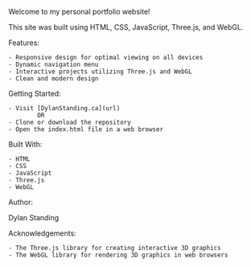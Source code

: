 
Welcome to my personal portfolio website! 

This site was built using HTML, CSS, JavaScript, Three.js, and WebGL.

Features:

    - Responsive design for optimal viewing on all devices
    - Dynamic navigation menu
    - Interactive projects utilizing Three.js and WebGL
    - Clean and modern design

Getting Started:

    - Visit [DylanStanding.ca](url)
            OR
    - Clone or download the repository
    - Open the index.html file in a web browser

Built With:

    - HTML
    - CSS
    - JavaScript
    - Three.js
    - WebGL

Author:

Dylan Standing

Acknowledgements:

    - The Three.js library for creating interactive 3D graphics
    - The WebGL library for rendering 3D graphics in web browsers
